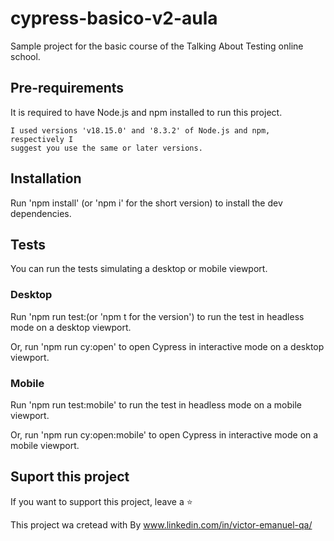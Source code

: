 # cypress-basico-v2-aula

Sample project for the basic course of the Talking About Testing online school.

## Pre-requirements

It is required to have Node.js and npm installed to run this project.

    I used versions 'v18.15.0' and '8.3.2' of Node.js and npm, respectively I 
    suggest you use the same or later versions.
## Installation

Run 'npm install' (or 'npm i' for the short version) to install the dev dependencies.

## Tests

You can run the tests simulating a desktop or mobile viewport.

### Desktop 

Run 'npm run test:(or 'npm t for the version') to run the test in headless
mode on a desktop viewport.

Or, run 'npm run cy:open' to open Cypress in interactive mode on a desktop
viewport.

### Mobile

Run 'npm run test:mobile' to run the test in headless mode on a mobile viewport.

Or, run 'npm run cy:open:mobile' to open Cypress in interactive mode on a mobile
viewport.

## Suport this project 

If you want to support this project, leave a ⭐

This project wa cretead with By www.linkedin.com/in/victor-emanuel-qa/



